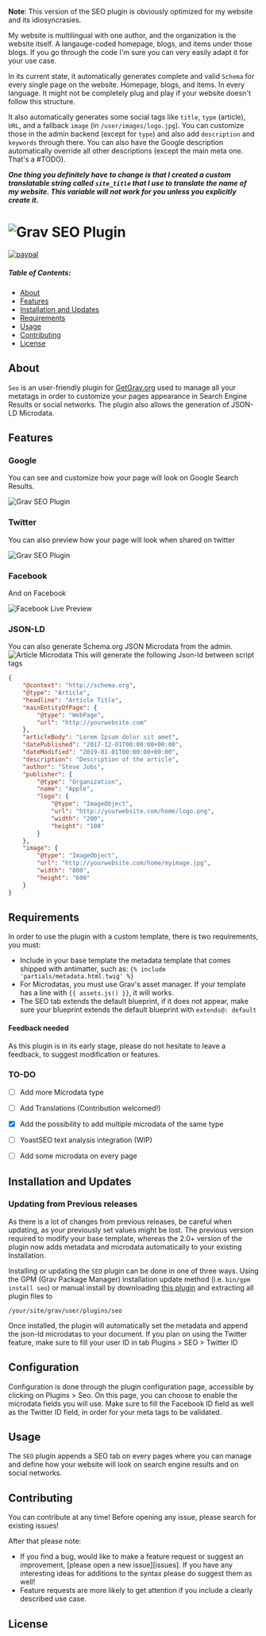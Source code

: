 **Note**: This version of the SEO plugin is obviously optimized for my website and its idiosyncrasies.

My website is multilingual with one author, and the organization is the website itself. A langauge-coded homepage, blogs, and items under those blogs. If you go through the code I'm sure you can very easily adapt it for your use case.

In its current state, it automatically generates complete and valid ```Schema``` for every single page on the website. Homepage, blogs, and items. In every language. It might not be completely plug and play if your website doesn't follow this structure.

It also automatically generates some social tags like ```title```, ```type``` (article), ```URL```, and a fallback ```image``` (in ```/user/images/logo.jpg```). You can customize those in the admin backend (except for ```type```) and also add ```description``` and ```keywords``` through there. You can also have the Google description automatically override all other descriptions (except the main meta one. That's a #TODO).

***One thing you definitely have to change is that I created a custom translatable string called ```site_title``` that I use to translate the name of my website. This variable will not work for you unless you explicitly create it.***

# ![Grav SEO Plugin](https://github.com/paulmassen/grav-plugin-seo/blob/master/assets/logoseo.png?raw=true)

[![paypal](https://www.paypalobjects.com/en_US/i/btn/btn_donateCC_LG.gif)](https://www.paypal.com/cgi-bin/webscr?cmd=_s-xclick&hosted_button_id=MX77VZWPUKLTU)

##### Table of Contents:


* [About](#about)
* [Features](#features)
* [Installation and Updates](#installation-and-updates)
* [Requirements](#requirements)
* [Usage](#usage)
* [Contributing](#contributing)
* [License](#license)


## About

`Seo` is an user-friendly plugin for [GetGrav.org](http://getgrav.org) used to manage all your metatags in order to customize your pages appearance in Search Engine Results or social networks. The plugin also allows the generation of JSON-LD Microdata.

## Features

### Google
You can see and customize how your page will look on Google Search Results.

![Grav SEO Plugin](https://raw.githubusercontent.com/paulmassen/grav-plugin-seo/master/assets/demoseoplugin.gif)

### Twitter
You can also preview how your page will look when shared on twitter

![Grav SEO Plugin](https://raw.githubusercontent.com/paulmassen/grav-plugin-seo/master/assets/twitter.gif)


### Facebook
And on Facebook

![Facebook Live Preview](https://raw.githubusercontent.com/paulmassen/grav-plugin-seo/master/assets/facebook.gif)


### JSON-LD

You can also generate Schema.org JSON Microdata from the admin.
![Article Microdata](https://raw.githubusercontent.com/paulmassen/grav-plugin-seo/master/assets/article_json.png)
This will generate the following Json-ld between script tags
```JSON
{
    "@context": "http://schema.org",
    "@type": "Article",
    "headline": "Article Title",
    "mainEntityOfPage": {
        "@type": "WebPage",
        "url": "http://yourwebsite.com"
    },
    "articleBody": "Lorem Ipsum dolor sit amet",
    "datePublished": "2017-12-01T00:00:00+00:00",
    "dateModified": "2019-01-01T00:00:00+00:00",
    "description": "Description of the article",
    "author": "Steve Jobs",
    "publisher": {
        "@type": "Organization",
        "name": "Apple",
        "logo": {
            "@type": "ImageObject",
            "url": "http://yourwebsite.com/home/logo.png",
            "width": "200",
            "height": "100"
        }
    },
    "image": {
        "@type": "ImageObject",
        "url": "http://yourwebsite.com/home/myimage.jpg",
        "width": "800",
        "height": "600"
    }
}
```

## Requirements

In order to use the plugin with a custom template, there is two requirements, you must:
- Include in your base template the metadata template that comes shipped with antimatter, such as: `{% include 'partials/metadata.html.twig' %}`
- For Microdatas, you must use Grav's asset manager. If your template has a line with `{{ assets.js() }}`, it will works.
- The SEO tab extends the default blueprint, if it does not appear, make sure your blueprint extends the default blueprint with `extends@: default`
#### Feedback needed

As this plugin is in its early stage, please do not hesitate to leave a feedback, to suggest modification or features.

### TO-DO

- [ ] Add more Microdata type
- [ ] Add Translations (Contribution welcomed!)
- [x] Add the possibility to add multiple microdata of the same type
- [ ] YoastSEO text analysis integration (WIP)
- [ ] Add some microdata on every page




## Installation and Updates

### Updating from Previous releases

As there is a lot of changes from previous releases, be careful when updating, as your previously set values might be lost.
The previous version required to modify your base template, whereas the 2.0+ version of the plugin now adds metadata and microdata automatically to your existing Installation.

Installing or updating the `SEO` plugin can be done in one of three ways. Using the GPM (Grav Package Manager) installation update method (i.e. `bin/gpm install seo`) or manual install by downloading [this plugin](https://github.com/paulmassen/grav-plugin-seo) and extracting all plugin files to

    /your/site/grav/user/plugins/seo

Once installed, the plugin will automatically set the metadata and append the json-ld microdatas to your document.
If you plan on using the Twitter feature, make sure to fill your user ID in tab Plugins > SEO > Twitter ID

## Configuration

Configuration is done through the plugin configuration page, accessible by clicking on Plugins > Seo. On this page, you can choose to enable the microdata fields you will use.
Make sure to fill the Facebook ID field as well as the Twitter ID field, in order for your meta tags to be validated.

## Usage

The `SEO` plugin appends a SEO tab on every pages where you can manage and define how your website will look on search engine results and on social networks. 


## Contributing

You can contribute at any time! Before opening any issue, please search for existing issues!

After that please note:

* If you find a bug, would like to make a feature request or suggest an improvement, [please open a new issue][issues]. If you have any interesting ideas for additions to the syntax please do suggest them as well!
* Feature requests are more likely to get attention if you include a clearly described use case.



## License

